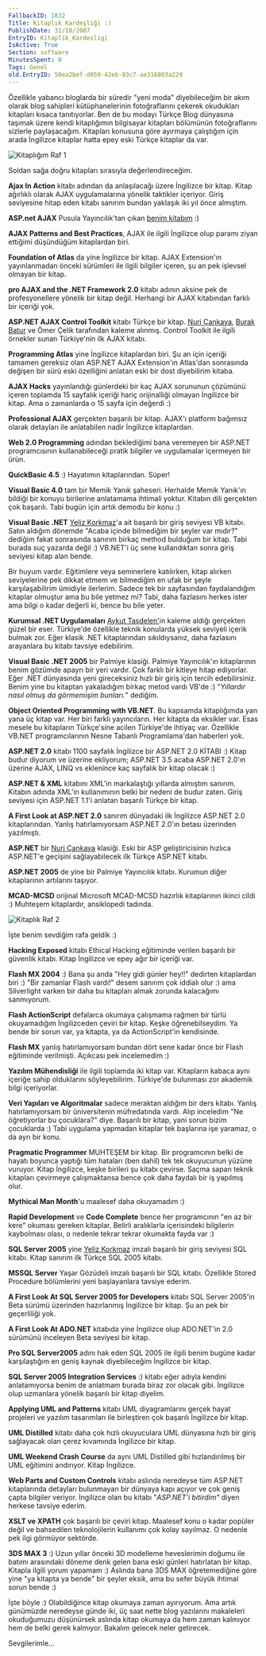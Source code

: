 ```yaml
---
FallbackID: 1832
Title: Kitaplık Kardeşliği :)
PublishDate: 31/10/2007
EntryID: Kitaplik_Kardesligi
IsActive: True
Section: software
MinutesSpent: 0
Tags: Genel
old.EntryID: 50ea2bef-d059-42eb-93c7-ae316803a229
---
```

Özellikle yabancı bloglarda bir süredir "yeni moda" diyebileceğim bir
akım olarak blog sahipleri kütüphanelerinin fotoğraflarını çekerek
okudukları kitapları kısaca tanıtıyorlar. Ben de bu modayı Türkçe Blog
dünyasına taşımak üzere kendi kitaplığımın bilgisayar kitapları
bölümünün fotoğraflarını sizlerle paylaşacağım. Kitapları konusuna göre
ayırmaya çalıştığım için arada İngilizce kitaplar hatta epey eski Türkçe
kitaplar da var.

![Kitaplığım Raf
1](media/Kitaplik_Kardesligi/31102007_1.jpg)

Soldan sağa doğru kitapları sırasıyla değerlendireceğim.

**Ajax In Action** kitabı adından da anlaşılacağı üzere İngilizce bir
kitap. Kitap ağırlıklı olarak AJAX uygulamalarına yönelik taktikler
içeriyor. Giriş seviyesine hitap eden kitabı sanırım bundan yaklaşık iki
yıl önce almıştım.

**ASP.net AJAX** Pusula Yayıncılık'tan çıkan [benim
kitabım](PermaLink.aspx?guid=955bda47-4d8a-4544-8a11-3d416693ac8a) :)

**AJAX Patterns and Best Practices**, AJAX ile ilgili İngilizce olup
paramı ziyan ettiğimi düşündüğüm kitaplardan biri.

**Foundation of Atlas** da yine İngilizce bir kitap. AJAX Extension'ın
yayınlanmadan önceki sürümleri ile ilgili bilgiler içeren, şu an pek
işlevsel olmayan bir kitap.

**pro AJAX and the .NET Framework 2.0** kitabı adının aksine pek de
profesyonellere yönelik bir kitap değil. Herhangi bir AJAX kitabından
farklı bir içeriği yok.

**ASP.NET AJAX Control Toolkit** kitabı Türkçe bir kitap. [Nuri
Çankaya](http://www.nuricankaya.com/), [Burak
Batur](http://burakbatur.blogspot.com/) ve Ömer Çelik tarafından kaleme
alınmış. Control Toolkit ile ilgili örnekler sunan Türkiye'nin ilk AJAX
kitabı.

**Programming Atlas** yine İngilizce kitaplardan biri. Şu an için
içeriği tamamen gereksiz olan ASP.NET AJAX Extension'ın Atlas'dan
sonrasında değişen bir sürü eski özelliğini anlatan eski bir dost
diyebilirim kitaba.

**AJAX Hacks** yayınlandığı günlerdeki bir kaç AJAX sorununun çözümünü
içeren toplamda 15 sayfalık içeriği hariç orijinalliği olmayan İngilizce
bir kitap. Ama o zamanlarda o 15 sayfa için değerdi :)

**Professional AJAX** gerçekten başarılı bir kitap. AJAX'ı platform
bağımsız olarak detayları ile anlatabilen nadir İngilizce kitaplardan.

**Web 2.0 Programming** adından beklediğimi bana veremeyen bir ASP.NET
programcısının kullanabileceği pratik bilgiler ve uygulamalar içermeyen
bir ürün.

**QuickBasic 4.5** :) Hayatımın kitaplarından. Süper!

**Visual Basic 4.0** tam bir Memik Yanık şaheseri. Herhalde Memik
Yanık'ın bildiği bir konuyu birilerine anlatamama ihtimali yoktur.
Kitabın dili gerçekten çok başarılı. Tabi bugün için artık demodu bir
konu :)

**Visual Basic .NET** [Yeliz Korkmaz](http://www.yelizkorkmaz.com/)'a
ait başarılı bir giriş seviyesi VB kitabı. Satın aldığım dönemde "Acaba
içinde bilmediğim bir şeyler var mıdır?" dediğim fakat sonrasında
sanırım birkaç method bulduğum bir kitap. Tabi burada suç yazarda değil
:) VB.NET'i üç sene kullandıktan sonra giriş seviyesi kitap alan bende.

Bir huyum vardır. Eğitimlere veya seminerlere katılırken, kitap alırken
seviyelerine pek dikkat etmem ve bilmediğim en ufak bir şeyle
karşılaşabilirim ümidiyle ilerlerim. Sadece tek bir sayfasından
faydalandığım kitaplar olmuştur ama bu bile yetmez mi? Tabi, daha
fazlasını herkes ister ama bilgi o kadar değerli ki, bence bu bile
yeter.

**Kurumsal .NET Uygulamaları** [Aykut
Taşdelen'](http://www.aykuttasdelen.net/)in kaleme aldığı gerçekten
güzel bir eser. Türkiye'de özellikle teknik konularda yüksek seviyeli
içerik bulmak zor. Eğer klasik .NET kitaplarından sıkıldıysanız, daha
fazlasını arayanlara bu kitabı tavsiye edebilirim.

**Visual Basic .NET 2005** bir Palmiye klasiği. Palmiye Yayıncılık'ın
kitaplarının benim gözümde apayrı bir yeri vardır. Çok farklı bir
kitleye hitap ediyorlar. Eğer .NET dünyasında yeni gireceksiniz hızlı
bir giriş için tercih edebilirsiniz. Benim yine bu kitaptan yakaladığım
birkaç metod vardı VB'de :) "*Yıllardır nasıl olmuş da görmemişim
bunları.*" dediğim.

**Object Oriented Programming with VB.NET**. Bu kapsamda kitaplığımda
yan yana üç kitap var. Her biri farklı yayıncıların. Her kitapta da
eksikler var. Esas mesele bu kitapların Türkçe'sine acilen Türkiye'de
ihtiyaç var. Özellikle VB.NET programcılarının Nesne Tabanlı
Programlama'dan haberleri yok.

**ASP.NET 2.0** kitabı 1100 sayfalık İngilizce bir ASP.NET 2.0 KİTABI :)
Kitap budur diyorum ve üzerine ekliyorum; ASP.NET 3.5 acaba ASP.NET
2.0'ın üzerine AJAX, LINQ vs eklenince kaç sayfalık bir kitap olacak :)

**ASP.NET & XML** kitabını XML'in markalaştığı yıllarda almıştım
sanırım. Kitabın adında XML'in kullanımının belki bir nedeni de budur
zaten. Giriş seviyesi için ASP.NET 1.1'i anlatan başarılı Türkçe bir
kitap.

**A First Look at ASP.NET 2.0** sanırım dünyadaki ilk İngilizce ASP.NET
2.0 kitaplarından. Yanlış hatırlamıyorsam ASP.NET 2.0'ın betası
üzerinden yazılmıştı.

**ASP.NET** bir [Nuri Çankaya](http://www.nuricankaya.com/) klasiği.
Eski bir ASP geliştiricisinin hızlıca ASP.NET'e geçişini sağlayabilecek
ilk Türkçe ASP.NET kitabı.

**ASP.NET 2005** de yine bir Palmiye Yayıncılık kitabı. Kurumun diğer
kitaplarının artılarını taşıyor.

**MCAD-MCSD** orijinal Microsoft MCAD-MCSD hazırlık kitaplarının ikinci
cildi :) Muhteşem kitaplardır, ansiklopedi tadında.

![Kitaplık Raf
2](media/Kitaplik_Kardesligi/31102007_2.jpg)

İşte benim sevdiğim rafa geldik :)

**Hacking Exposed** kitabı Ethical Hacking eğitiminde verilen başarılı
bir güvenlik kitabı. Kitap İngilizce ve epey ağır bir içeriği var.

**Flash MX 2004** :) Bana şu anda "Hey gidi günler hey!!" dedirten
kitaplardan biri :) "Bir zamanlar Flash vardı!" desem sanırım çok
iddialı olur :) ama Silverlight varken bir daha bu kitapları almak
zorunda kalacağımı sanmıyorum.

**Flash ActionScript** defalarca okumaya çalışmama rağmen bir türlü
okuyamadığım İngilizceden çeviri bir kitap. Keşke öğrenebilseydim. Ya
bende bir sorun var, ya kitapta, ya da ActionScript'in kendisinde.

**Flash MX** yanlış hatırlamıyorsam bundan dört sene kadar önce bir
Flash eğitiminde verilmişti. Açıkcası pek incelemedim :)

**Yazılım Mühendisliği** ile ilgili toplamda iki kitap var. Kitapların
kabaca aynı içeriğe sahip olduklarını söyleyebilirim. Türkiye'de
bulunması zor akademik bilgi içeriyorlar.

**Veri Yapıları ve Algoritmalar** sadece meraktan aldığım bir ders
kitabı. Yanlış hatırlamıyorsam bir üniversitenin müfredatında vardı.
Alıp inceledim "Ne öğretiyorlar bu çocuklara?" diye. Başarılı bir kitap,
yani sorun bizim çocuklarda :) Tabi uygulama yapmadan kitaplar tek
başlarına işe yaramaz, o da ayrı bir konu.

**Pragmatic Programmer** MUHTEŞEM bir kitap. Bir programcının belki de
hayatı boyunca yaptığı tüm hataları (ben dahil) tek tek okuyucunun
yüzüne vuruyor. Kitap İngilizce, keşke birileri şu kitabı çevirse. Saçma
sapan teknik kitapları çevirmeye çalışmaktansa bence çok daha faydalı
bir iş yapılmış olur.

**Mythical Man Month**'u maalesef daha okuyamadım :)

**Rapid Development** ve **Code Complete** bence her programcının "en az
bir kere" okuması gereken kitaplar. Belirli aralıklarla içerisindeki
bilgilerin kaybolması olası, o nedenle tekrar tekrar okumakta fayda var
:)

**SQL Server 2005** yine [Yeliz Korkmaz](http://www.yelizkorkmaz.com/)
imzalı başarılı bir giriş seviyesi SQL kitabı. Kitap sanırım ilk Türkçe
SQL 2005 kitabı.

**MSSQL Server** Yaşar Gözüdeli imzalı başarılı bir SQL kitabı.
Özellikle Stored Procedure bölümlerini yeni başlayanlara tavsiye ederim.

**A First Look At SQL Server 2005 for Developers** kitabı SQL Server
2005'in Beta sürümü üzerinden hazırlanmış İngilizce bir kitap. Şu an pek
bir geçerliliği yok.

**A First Look At ADO.NET** kitabıda yine İngilizce olup ADO.NET'in 2.0
sürümünü inceleyen Beta seviyesi bir kitap.

**Pro SQL Server2005** adını hak eden SQL 2005 ile ilgili benim bugüne
kadar karşılaştığım en geniş kaynak diyebileceğim İngilizce bir kitap.

**SQL Server 2005 Integration Services** :) kitabı eğer adıyla kendini
anlatamıyorsa benim de anlatmam burada biraz zor olacak gibi. İngilizce
olup uzmanlara yönelik başarılı bir kitap diyelim.

**Applying UML and Patterns** kitabı UML diyagramlarını gerçek hayat
projeleri ve yazılım tasarımları ile birleştiren çok başarılı İngilizce
bir kitap.

**UML Distilled** kitabı daha çok hızlı okuyuculara UML dünyasına hızlı
bir giriş sağlayacak olan çerez kıvamında İngilizce bir kitap.

**UML Weekend Crash Course** da aynı UML Distilled gibi hızlandırılmış
bir UML eğitimini andırıyor. Kitap İngilizce.

**Web Parts and Custom Controls** kitabı aslında neredeyse tüm ASP.NET
kitaplarında detayları bulunmayan bir dünyaya kapı açıyor ve çok geniş
çapta bilgiler veriyor. İngilizce olan bu kitabı "*ASP.NET'i bitirdim"*
diyen herkese tavsiye ederim.

**XSLT ve XPATH** çok başarılı bir çeviri kitap. Maalesef konu o kadar
popüler değil ve bahsedilen teknolojilerin kullanımı çok kolay sayılmaz.
O nedenle pek ilgi görmüyor sektörde.

**3DS MAX 3** :) Uzun yıllar önceki 3D modelleme heveslerimin doğumu ile
batımı arasındaki döneme denk gelen bana eski günleri hatırlatan bir
kitap. Kitapla ilgili yorum yapamam :) Aslında bana 3DS MAX
öğretemediğine göre yine "ya kitapta ya bende" bir şeyler eksik, ama bu
sefer büyük ihtimal sorun bende :)

İşte böyle :) Olabildiğince kitap okumaya zaman ayırıyorum. Ama artık
günümüzde neredeyse günde iki, üç saat nette blog yazılarını makaleleri
okuduğumuzu düşünürsek aslında kitap okumaya da hem zaman kalmıyor hem
de belki gerek kalmıyor. Bakalım gelecek neler getirecek.

Sevgilerimle...


